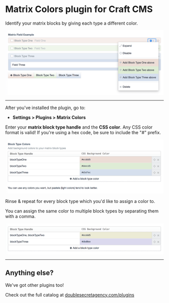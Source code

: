 Matrix Colors plugin for Craft CMS
==================================

Identify your matrix blocks by giving each type a different color.

![](src/resources/img/example-blocks.png)

***

After you've installed the plugin, go to:

- **Settings > Plugins > Matrix Colors**

Enter your **matrix block type handle** and the **CSS color**. Any CSS color format is valid! If you're using a hex code, be sure to include the "#" prefix.

![](src/resources/img/example-colors.png)

Rinse & repeat for every block type which you'd like to assign a color to.

You can assign the same color to multiple block types by separating them with a comma.

![](src/resources/img/example-comma-separated.png)

***

## Anything else?

We've got other plugins too!

Check out the full catalog at [doublesecretagency.com/plugins](https://www.doublesecretagency.com/plugins)
